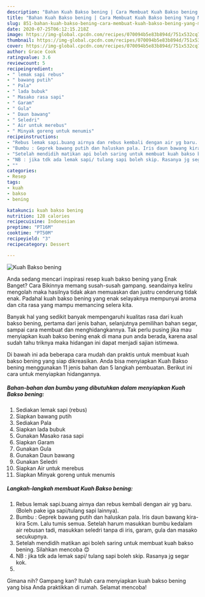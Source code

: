 ```yaml
---
description: "Bahan Kuah Bakso bening | Cara Membuat Kuah Bakso bening Yang Menggugah Selera"
title: "Bahan Kuah Bakso bening | Cara Membuat Kuah Bakso bening Yang Menggugah Selera"
slug: 851-bahan-kuah-bakso-bening-cara-membuat-kuah-bakso-bening-yang-menggugah-selera
date: 2020-07-25T06:12:15.218Z
image: https://img-global.cpcdn.com/recipes/070094b5e83b894d/751x532cq70/kuah-bakso-bening-foto-resep-utama.jpg
thumbnail: https://img-global.cpcdn.com/recipes/070094b5e83b894d/751x532cq70/kuah-bakso-bening-foto-resep-utama.jpg
cover: https://img-global.cpcdn.com/recipes/070094b5e83b894d/751x532cq70/kuah-bakso-bening-foto-resep-utama.jpg
author: Grace Cook
ratingvalue: 3.6
reviewcount: 5
recipeingredient:
- " lemak sapi rebus"
- " bawang putih"
- " Pala"
- " lada bubuk"
- " Masako rasa sapi"
- " Garam"
- " Gula"
- " Daun bawang"
- " Seledri"
- " Air untuk merebus"
- " Minyak goreng untuk menumis"
recipeinstructions:
- "Rebus lemak sapi.buang airnya dan rebus kembali dengan air yg baru. (Boleh pake iga sapi/tulang sapi lainnya)."
- "Bumbu : Geprek bawang putih dan haluskan pala. Iris daun bawang kira-kira 5cm. Lalu tumis semua. Setelah harum masukkan bumbu kedalam air rebusan tadi, masukkan seledri tanpa di iris, garam, gula dan masako secukupnya."
- "Setelah mendidih matikan api boleh saring untuk membuat kuah bakso bening. Silahkan mencoba 😊"
- "NB : jika tdk ada lemak sapi/ tulang sapi boleh skip. Rasanya jg segar kok."
- ""
categories:
- Resep
tags:
- kuah
- bakso
- bening

katakunci: kuah bakso bening 
nutrition: 128 calories
recipecuisine: Indonesian
preptime: "PT16M"
cooktime: "PT50M"
recipeyield: "3"
recipecategory: Dessert

---
```



![Kuah Bakso bening](https://img-global.cpcdn.com/recipes/070094b5e83b894d/751x532cq70/kuah-bakso-bening-foto-resep-utama.jpg)

Anda sedang mencari inspirasi resep kuah bakso bening yang Enak Banget? Cara Bikinnya memang susah-susah gampang. seandainya keliru mengolah maka hasilnya tidak akan memuaskan dan justru cenderung tidak enak. Padahal kuah bakso bening yang enak selayaknya mempunyai aroma dan cita rasa yang mampu memancing selera kita.

Banyak hal yang sedikit banyak mempengaruhi kualitas rasa dari kuah bakso bening, pertama dari jenis bahan, selanjutnya pemilihan bahan segar, sampai cara membuat dan menghidangkannya. Tak perlu pusing jika mau menyiapkan kuah bakso bening enak di mana pun anda berada, karena asal sudah tahu triknya maka hidangan ini dapat menjadi sajian istimewa.




Di bawah ini ada beberapa cara mudah dan praktis untuk membuat kuah bakso bening yang siap dikreasikan. Anda bisa menyiapkan Kuah Bakso bening menggunakan 11 jenis bahan dan 5 langkah pembuatan. Berikut ini cara untuk menyiapkan hidangannya.

<!--inarticleads1-->

##### Bahan-bahan dan bumbu yang dibutuhkan dalam menyiapkan Kuah Bakso bening:

1. Sediakan  lemak sapi (rebus)
1. Siapkan  bawang putih
1. Sediakan  Pala
1. Siapkan  lada bubuk
1. Gunakan  Masako rasa sapi
1. Siapkan  Garam
1. Gunakan  Gula
1. Gunakan  Daun bawang
1. Gunakan  Seledri
1. Siapkan  Air untuk merebus
1. Siapkan  Minyak goreng untuk menumis




<!--inarticleads2-->

##### Langkah-langkah membuat Kuah Bakso bening:

1. Rebus lemak sapi.buang airnya dan rebus kembali dengan air yg baru. (Boleh pake iga sapi/tulang sapi lainnya).
1. Bumbu : Geprek bawang putih dan haluskan pala. Iris daun bawang kira-kira 5cm. Lalu tumis semua. Setelah harum masukkan bumbu kedalam air rebusan tadi, masukkan seledri tanpa di iris, garam, gula dan masako secukupnya.
1. Setelah mendidih matikan api boleh saring untuk membuat kuah bakso bening. Silahkan mencoba 😊
1. NB : jika tdk ada lemak sapi/ tulang sapi boleh skip. Rasanya jg segar kok.
1. 




Gimana nih? Gampang kan? Itulah cara menyiapkan kuah bakso bening yang bisa Anda praktikkan di rumah. Selamat mencoba!
